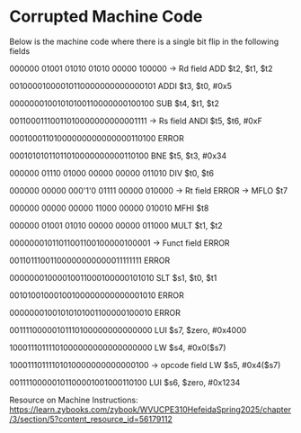 # Corrupted Machine Code

Below is the machine code where there is a single bit flip in the following fields

000000 01001 01010 01010 00000 100000	\-\>	Rd field       ADD $t2, $t1, $t2

00100001000010110000000000000101                               ADDI $t3, $t0, #0x5

00000001001010100110000000100100                               SUB $t4, $t1, $t2

00110001110011010000000000001111	\-\>	Rs field           ANDI $t5, $t6, #0xF

00010001101000000000000000110100                               ERROR

00010101011011010000000000110100                               BNE $t5, $t3, #0x34

000000 01110 01000 00000 00000 011010                               DIV $t0, $t6

000000 00000 000'1'0 01111 00000 010000	\-\>	Rt field       ERROR \-\> MFLO $t7

000000 00000 00000 11000 00000 010010                          MFHI $t8

000000 01001 01010 00000 00000 011000                          MULT $t1, $t2

00000001011011001100100000100001	\-\>	Funct field        ERROR

00110111001100000000000011111111                               ERROR

00000001000010011000100000101010                               SLT $s1, $t0, $t1

00101001000100100000000000001010                               ERROR

00000001001010101001100000100010                               ERROR

00111100000101110100000000000000                               LUI $s7, $zero, #0x4000

10001110111101000000000000000000                               LW $s4, #0x0($s7)

10001110111101010000000000000100	\-\>	opcode field       LW $s5, #0x4($s7)

00111100000101100001001000110100                               LUI $s6, $zero, #0x1234

Resource on Machine Instructions: <https://learn.zybooks.com/zybook/WVUCPE310HefeidaSpring2025/chapter/3/section/5?content_resource_id=56179112>